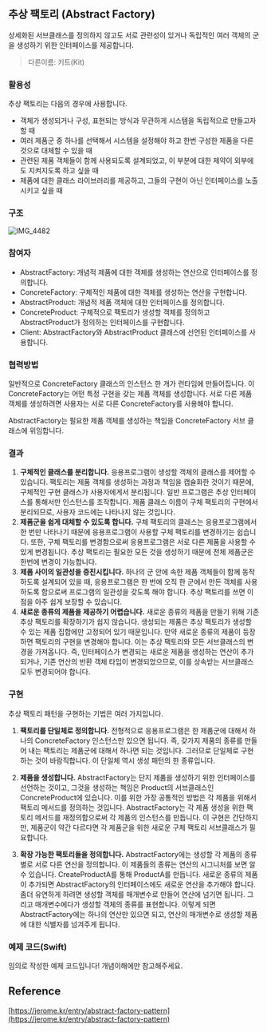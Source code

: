 ## 추상 팩토리 (Abstract Factory)

상세화된 서브클래스를 정의하지 않고도 서로 관련성이 있거나 독립적인 여러 객체의 군을 생성하기 위한 인터페이스를 제공합니다.

> 다른이름: 키트(Kit)

### 활용성

추상 팩토리는 다음의 경우에 사용합니다.

- 객체가 생성되거나 구성, 표현되는 방식과 무관하게 시스템을 독립적으로 만들고자 할 때
- 여러 제품군 중 하나를 선택해서 시스템을 설정해야 하고 한번 구성한 제품을 다른 것으로 대체할 수 있을 때
- 관련된 제품 객체들이 함께 사용되도록 설계되었고, 이 부분에 대한 제약이 외부에도 지켜지도록 하고 싶을 때
- 제품에 대한 클래스 라이브러리를 제공하고, 그들의 구현이 아닌 인터페이스를 노출시키고 싶을 때

### 구조

![IMG_4482](https://user-images.githubusercontent.com/45457678/94987338-c4d2fd00-05a0-11eb-8176-9aec05cc7fb0.jpg)

### 참여자

- AbstractFactory: 개념적 제품에 대한 객체를 생성하는 연산으로 인터페이스를 정의합니다.
- ConcreteFactory: 구체적인 제품에 대한 객체를 생성하는 연산을 구현합니다.
- AbstractProduct: 개념적 제품 객체에 대한 인터페이스를 정의합니다.
- ConcreteProduct: 구체적으로 팩토리가 생성할 객체를 정의하고 AbstractProduct가 정의하는 인터페이스를 구현합니다.
- Client: AbstractFactory와 AbstractProduct 클래스에 선언된 인터페이스를 사용합니다.

### 협력방법

일반적으로 ConcreteFactory 클래스의 인스턴스 한 개가 런타임에 만들어집니다. 이 ConcreteFactory는 어떤 특정 구현을 갖는 제품 객체를 생성합니다. 서로 다른 제품 객체를 생성하려면 사용자는 서로 다른 ConcreteFactory를 사용해야 합니다.

AbstractFactory는 필요한 제품 객체를 생성하는 책임을 ConcreteFactory 서브 클래스에 위임합니다.

### 결과

1. **구체적인 클래스를 분리합니다.** 응용프로그램이 생성할 객체의 클래스를 제어할 수 있습니다. 팩토리는 제품 객체를 생성하는 과정과 책임을 캡슐화한 것이기 때문에, 구체적인 구현 클래스가 사용자에게서 분리됩니다. 일반 프로그램은 추상 인터페이스를 통해서만 인스턴스를 조작합니다. 제품 클래스 이름이 구체 팩토리의 구현에서 분리되므로, 사용자 코드에는 나타나지 않는 것입니다.
2. **제품군을 쉽게 대체할 수 있도록 합니다.** 구체 팩토리의 클래스는 응용프로그램에서 한 번만 나타나기 때문에 응용프로그램이 사용할 구체 팩토리를 변경하기는 쉽습니다. 또한, 구체 팩토리를 변경함으로써 응용프로그램은 서로 다른 제품을 사용할 수 있게 변경됩니다. 추상 팩토리는 필요한 모든 것을 생성하기 때문에 전체 제품군은 한번에 변경이 가능합니다. 
3. **제품 사이의 일관성을 증진시킵니다.** 하나의 군 안에 속한 제품 객체들이 함께 동작하도록 설계되어 있을 때, 응용프로그램은 한 번에 오직 한 군에서 만든 객체를 사용하도록 함으로써 프로그램의 일관성을 갖도록 해야 합니다. 추상 팩토리를 쓰면 이 점을 아주 쉽게 보장할 수 있습니다.
4. **새로운 종류의 제품을 제공하기 어렵습니다.** 새로운 종류의 제품을 만들기 위해 기존 추상 팩토리를 확장하기가 쉽지 않습니다. 생성되는 제품은 추상 팩토리가 생성할 수 있는 제품 집합에만 고정되어 있기 때문입니다. 만약 새로운 종류의 제품이 등장하면 팩토리의 구현을 변경해야 합니다. 이는 추상 팩토리와 모든 서브클래스의 변경을 가져옵니다. 즉, 인터페이스가 변경되는 새로운 제품을 생성하는 연산이 추가되거나, 기존 연산의 반환 객체 타입이 변경되었으므로, 이를 상속받는 서브클래스 모두 변경되어야 합니다.

### 구현

추상 팩토리 패턴을 구현하는 기법은 여러 가지입니다. 

1. **팩토리를 단일체로 정의합니다.** 전형적으로 응용프로그램은 한 제품군에 대해서 하나의 ConcreteFactory 인스턴스만 있으면 됩니다. 즉, 갖가지 제품의 종류를 만들어 내는 팩토리는 제품군에 대해서 하나면 되는 것입니다. 그러므로 단일체로 구현하는 것이 바람직합니다. 이 단일체 역시 생성 패턴의 한 종류입니다.

2. **제품을 생성합니다.** AbstractFactory는 단지 제품을 생성하기 위한 인터페이스를 선언하는 것이고, 그것을 생성하는 책임은 Product의 서브클래스인 ConcreteProduct에 있습니다. 이를 위한 가장 공통적인 방법은 각 제품을 위해서 팩토리 메서드를 정의하는 것입니다. AbstractFactory는 각 제품 생성을 위한 팩토리 메서드를 재정의함으로써 각 제품의 인스턴스를 만듭니다. 이 구현은 간단하지만, 제품군이 약간 다르다면 각 제품군을 위한 새로운 구체 팩토리 서브클래스가 필요합니다. 
3. **확장 가능한 팩토리들을 정의합니다.** AbstractFactory에는 생성할 각 제품의 종류별로 서로 다른 연산을 정의합니다. 이 제품들의 종류는 연산의 시그니처를 보면 알 수 있습니다. CreateProductA를 통해 ProductA를 만듭니다. 새로운 종류의 제품이 추가되면 AbstractFactory의 인터페이스에도 새로운 연산을 추가해야 합니다. 좀더 유연하게 하려면 생성할 객체를 매개변수로 만들어 연산에 넘기면 됩니다. 그리고 매개변수에다가 생성할 객체의 종류를 표현합니다. 이렇게 되면 AbstractFactory에는 하나의 연산만 있으면 되고, 연산의 매개변수로 생성할 제품에 대한 식별자를 넘겨주게 됩니다. 

### 예제 코드(Swift)

임의로 작성한 예제 코드입니다! 개념이해에만 참고해주세요.

<script src="https://gist.github.com/DAEUN28/cf505aac5b124146e189d67c33a5cab6.js"></script>



## Reference

[https://jerome.kr/entry/abstract-factory-pattern](https://jerome.kr/entry/abstract-factory-pattern)


